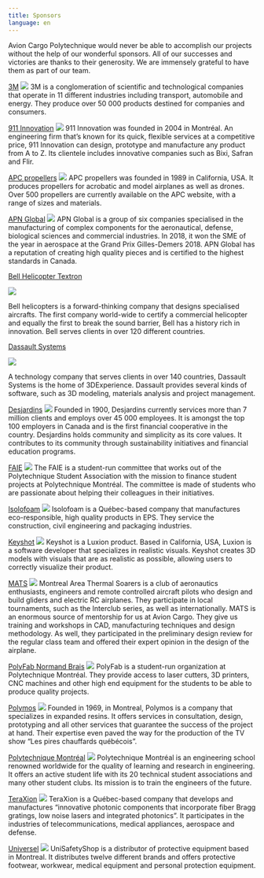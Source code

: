 ```yaml
---
title: Sponsors
language: en
---
```

Avion Cargo Polytechnique would never be able to accomplish our projects without the help of our wonderful sponsors. All of our successes and victories are thanks to their generosity. We are immensely grateful to have them as part of our team. 

[3M](https://www.3mcanada.ca/3M/en_CA/company-ca/)
![](https://res.cloudinary.com/decninixz/image/upload/v1598878497/3M_logo_wordmark_gaxeov.png)
3M is a conglomeration of scientific and technological companies that operate in 11 different industries including transport, automobile and energy. They produce over 50 000 products destined for companies and consumers. 

[911 Innovation](https://911innovation.com/)
![](https://res.cloudinary.com/decninixz/image/upload/v1598878594/911-innovation-1_akh6ln.jpg)
911 Innovation was founded in 2004 in Montréal. An engineering firm that’s known for its quick, flexible services at a competitive price, 911 Innovation can design, prototype and manufacture any product from A to Z. Its clientele includes innovative companies such as Bixi, Safran and Flir. 

[APC propellers](https://www.apcprop.com/)
![](https://res.cloudinary.com/decninixz/image/upload/v1598878594/APC-logo-color-20151012_szqeos.png)
APC propellers was founded in 1989 in California, USA. It produces propellers for acrobatic and model airplanes as well as drones. Over 500 propellers are currently available on the APC website, with a range of sizes and materials. 

[APN Global](http://apnglobal.ca/en/)
![](https://res.cloudinary.com/decninixz/image/upload/v1598878594/APN_lcbdxn.png)
APN Global is a group of six companies specialised in the manufacturing of complex components for the aeronautical, defense, biological sciences and commercial industries. In 2018, it won the SME of the year in aerospace at the Grand Prix Gilles-Demers 2018. APN Global has a reputation of creating high quality pieces and is certified to the highest standards in Canada. 

[Bell Helicopter Textron](https://www.bellflight.com/company/about) 

![](https://res.cloudinary.com/decninixz/image/upload/v1598878594/1200px-Bell_logo_2018.svg_dqpmvk.png)

Bell helicopters is a forward-thinking company that designs specialised aircrafts. The first company world-wide to certify a commercial helicopter and equally the first to break the sound barrier, Bell has a history rich in innovation. Bell serves clients in over 120 different countries. 

[Dassault Systems ](https://www.3ds.com/about-3ds/)

![](https://res.cloudinary.com/decninixz/image/upload/v1601405532/Dassault-Syst-mes-Logo_f7amvo.png)

A technology company that serves clients in over 140 countries, Dassault Systems is the home of 3DExperience. Dassault provides several kinds of software, such as 3D modeling, materials analysis and project management. 

[Desjardins](https://www.desjardins.com/ca/) 
![](https://res.cloudinary.com/decninixz/image/upload/v1598878594/Desjardins_logo_jlhwup.png)
Founded in 1900, Desjardins currently services more than 7 million clients and employs over 45 000 employees. It is amongst the top 100 employers in Canada and is the first financial cooperative in the country. Desjardins holds community and simplicity as its core values. It contributes to its community through sustainability initiatives and financial education programs. 

[FAIE](https://www.aep.polymtl.ca/faie)
![](https://res.cloudinary.com/decninixz/image/upload/v1598878595/logo-sp-16-1024x1024_rwbsfv.png)
The FAIE is a student-run committee that works out of the Polytechnique Student Association with the mission to finance student projects at Polytechnique Montréal. The committee is made of students who are passionate about helping their colleagues in their initiatives. 

[Isolofoam](https://isolofoam.com/en/) 
![](https://res.cloudinary.com/decninixz/image/upload/v1598878594/logo-isolofoam_bcji2i.png)
Isolofoam is a Québec-based company that manufactures eco-responsible, high quality products in EPS. They service the construction, civil engineering and packaging industries. 

[Keyshot](https://www.keyshot.com/)
![](https://res.cloudinary.com/decninixz/image/upload/v1598879891/keyshot-big_qgps4a.png)
Keyshot is a Luxion product. Based in California, USA, Luxion is a software developer that specializes in realistic visuals. Keyshot creates 3D models with visuals that are as realistic as possible, allowing users to correctly visualize their product. 

[MATS](http://www.matsclub.org/index.html) 
![](https://res.cloudinary.com/decninixz/image/upload/v1598878595/logo_MATS_1974_pudagx.png)
Montreal Area Thermal Soarers is a club of aeronautics enthusiasts, engineers and remote controlled aircraft pilots who design and build gliders and electric RC airplanes. They participate in local tournaments, such as the Interclub series, as well as internationally. MATS is an enormous source of mentorship for us at Avion Cargo. They give us training and workshops in CAD, manufacturing techniques and design methodology. As well, they participated in the preliminary design review for the regular class team and offered their expert opinion in the design of the airplane. 

[PolyFab Normand Brais](https://polyfab.polymtl.ca/) 
![](https://res.cloudinary.com/decninixz/image/upload/v1598878595/polyfab-ieddec2_bmexmt.png)
PolyFab is a student-run organization at Polytechnique Montréal. They provide access to laser cutters, 3D printers, CNC machines and other high end equipment for the students to be able to produce quality projects. 

[Polymos](https://www.polymos.com/)
![](https://res.cloudinary.com/decninixz/image/upload/v1598880820/logo_qa8hpe.png)
Founded in 1969, in Montreal, Polymos is a company that specializes in expanded resins. It offers services in consultation, design, prototyping and all other services that guarantee the success of the project at hand. Their expertise even paved the way for the production of the TV show “Les pires chauffards québécois”. 

[Polytechnique Montréal](https://www.polymtl.ca/)
![](https://res.cloudinary.com/decninixz/image/upload/v1598880934/1200px-_C3_89cole_Polytechnique_de_Montr_C3_A9al_Logo.svg_lzso09.png)
Polytechnique Montréal is an engineering school renowned worldwide for the quality of learning and research in engineering. It offers an active student life with its 20 technical student associations and many other student clubs. Its mission is to train the engineers of the future.

[TeraXion](https://www.teraxion.com/en/)
![](https://res.cloudinary.com/decninixz/image/upload/v1598878595/Teraxion_ysuodp.png)
TeraXion is a Québec-based company that develops and manufactures “innovative photonic components that incorporate fiber Bragg gratings, low noise lasers and integrated photonics”. It participates in the industries of telecommunications, medical appliances, aerospace and defense. 

[Universel](https://unisafetyshop.com/) 
![](https://res.cloudinary.com/decninixz/image/upload/v1598878595/universel_security_02_xxwgjm.jpg)
UniSafetyShop is a distributor of protective equipment based in Montreal. It distributes twelve different brands and offers protective footwear, workwear, medical equipment and personal protection equipment.